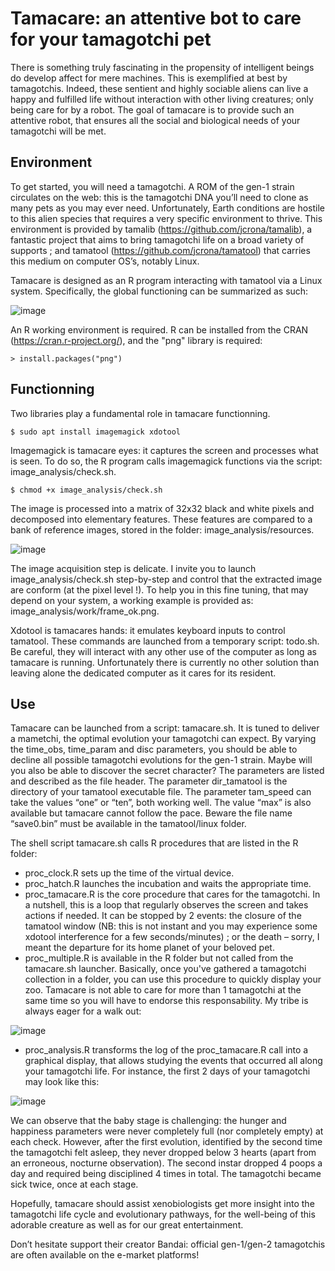 # Tamacare: an attentive bot to care for your tamagotchi pet

There is something truly fascinating in the propensity of intelligent beings do develop affect for mere machines. This is exemplified at best by tamagotchis. Indeed, these sentient and highly sociable aliens can live a happy and fulfilled life without interaction with other living creatures; only being care for by a robot. The goal of tamacare is to provide such an attentive robot, that ensures all the social and biological needs of your tamagotchi will be met.

## Environment

To get started, you will need a tamagotchi. A ROM of the gen-1 strain circulates on the web: this is the tamagotchi DNA you’ll need to clone as many pets as you may ever need. Unfortunately, Earth conditions are hostile to this alien species that requires a very specific environment to thrive. This environment is provided by tamalib (https://github.com/jcrona/tamalib), a fantastic project that aims to bring tamagotchi life on a broad variety of supports ; and tamatool (https://github.com/jcrona/tamatool) that carries this medium on computer OS’s, notably Linux.

Tamacare is designed as an R program interacting with tamatool via a Linux system. Specifically, the global functioning can be summarized as such:

![image](https://user-images.githubusercontent.com/13364928/168033595-c4a36432-498d-4c80-9e40-6f5f94aeb114.png)

An R working environment is required. R can be installed from the CRAN (https://cran.r-project.org/), and the "png" library is required:

```
> install.packages("png")
```

## Functionning

Two libraries play a fundamental role in tamacare functionning.

```
$ sudo apt install imagemagick xdotool
```

Imagemagick is tamacare eyes: it captures the screen and processes what is seen. To do so, the R program calls imagemagick functions via the script: image_analysis/check.sh.

```
$ chmod +x image_analysis/check.sh
```

The image is processed into a matrix of 32x32 black and white pixels and decomposed into elementary features. These features are compared to a bank of reference images, stored in the folder: image_analysis/resources.

![image](https://user-images.githubusercontent.com/13364928/167930291-cdbb5aed-6c5c-4c9b-be29-930eca31f6be.png)

The image acquisition step is delicate. I invite you to launch image_analysis/check.sh step-by-step and control that the extracted image are conform (at the pixel level !). To help you in this fine tuning, that may depend on your system, a working example is provided as: image_analysis/work/frame_ok.png.

Xdotool is tamacares hands: it emulates keyboard inputs to control tamatool. These commands are launched from a temporary script: todo.sh. Be careful, they will interact with any other use of the computer as long as tamacare is running. Unfortunately there is currently no other solution than leaving alone the dedicated computer as it cares for its resident.

## Use

Tamacare can be launched from a script: tamacare.sh. It is tuned to deliver a mametchi, the optimal evolution your tamagotchi can expect. By varying the time_obs, time_param and disc parameters, you should be able to decline all possible tamagotchi evolutions for the gen-1 strain. Maybe will you also be able to discover the secret character? The parameters are listed and described as the file header. The parameter dir_tamatool is the directory of your tamatool executable file. The parameter tam_speed can take the values “one” or “ten”, both working well. The value “max” is also available but tamacare cannot follow the pace. Beware the file name “save0.bin” must be available in the tamatool/linux folder.

The shell script tamacare.sh calls R procedures that are listed in the R folder:
-	proc_clock.R sets up the time of the virtual device.
-	proc_hatch.R launches the incubation and waits the appropriate time.
-	proc_tamacare.R is the core procedure that cares for the tamagotchi. In a nutshell, this is a loop that regularly observes the screen and takes actions if needed. It can be stopped by 2 events: the closure of the tamatool window (NB: this is not instant and you may experience some xdotool interference for a few seconds/minutes) ; or the death – sorry, I meant the departure for its home planet of your beloved pet.
-	proc_multiple.R is available in the R folder but not called from the tamacare.sh launcher. Basically, once you've gathered a tamagotchi collection in a folder, you can use this procedure to quickly display your zoo. Tamacare is not able to care for more than 1 tamagotchi at the same time so you will have to endorse this responsability. My tribe is always eager for a walk out:  

![image](https://user-images.githubusercontent.com/13364928/168380513-8f55ac95-9fd0-43bb-9c38-8b3389c4db22.png)

-	proc_analysis.R transforms the log of the proc_tamacare.R call into a graphical display, that allows studying the events that occurred all along your tamagotchi life. For instance, the first 2 days of your tamagotchi may look like this:

![image](https://user-images.githubusercontent.com/13364928/167933691-f248e14d-dbbb-4736-bbac-49fbe51404a8.png)

We can observe that the baby stage is challenging: the hunger and happiness parameters were never completely full (nor completely empty) at each check. However, after the first evolution, identified by the second time the tamagotchi felt asleep, they never dropped below 3 hearts (apart from an erroneous, nocturne observation). The second instar dropped 4 poops a day and required being disciplined 4 times in total. The tamagotchi became sick twice, once at each stage.

Hopefully, tamacare should assist xenobiologists get more insight into the tamagotchi life cycle and evolutionary pathways, for the well-being of this adorable creature as well as for our great entertainment.

Don’t hesitate support their creator Bandai: official gen-1/gen-2 tamagotchis are often available on the e-market platforms!
